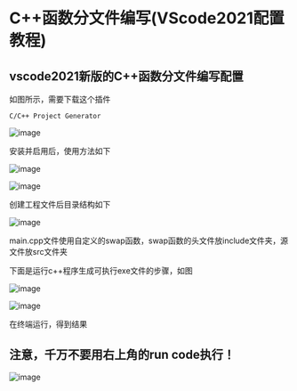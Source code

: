 # C++函数分文件编写(VScode2021配置教程)

## vscode2021新版的C++函数分文件编写配置

如图所示，需要下载这个插件

```
C/C++ Project Generator
```

![image](https://pic.liesio.com/2021/03/08/185fbb8fc84e0.png)

安装并启用后，使用方法如下

![image](https://pic.liesio.com/2021/03/08/c584af38b02ac.png)

![image](https://pic.liesio.com/2021/03/08/1d5492544d1e9.png)

创建工程文件后目录结构如下

![image](https://pic.liesio.com/2021/03/08/d4fad218493d2.png)

main.cpp文件使用自定义的swap函数，swap函数的头文件放include文件夹，源文件放src文件夹

下面是运行c++程序生成可执行exe文件的步骤，如图

![image](https://pic.liesio.com/2021/03/08/02bfb546f1f54.png)

![image](https://pic.liesio.com/2021/03/08/cbfbba8a0b94d.png)

在终端运行，得到结果

## 注意，千万不要用右上角的run code执行！

![image](https://pic.liesio.com/2021/03/08/90ee7f0b57825.png)





